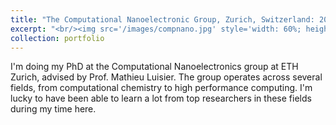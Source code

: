 ```yaml
---
title: "The Computational Nanoelectronic Group, Zurich, Switzerland: 2021+"
excerpt: "<br/><img src='/images/compnano.jpg' style='width: 60%; height: auto;'>"
collection: portfolio
---
```


I'm doing my PhD at the Computational Nanoelectronics group at ETH Zurich, advised by Prof. Mathieu Luisier. The group operates across several fields, from computational chemistry to high performance computing. I'm lucky to have been able to learn a lot from top researchers in these fields during my time here.